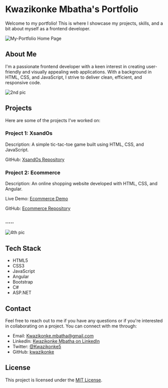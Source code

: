 # Kwazikonke Mbatha's Portfolio

Welcome to my portfolio! This is where I showcase my projects, skills, and a bit about myself as a frontend developer.

![My-Portfolio Home Page](https://github.com/kwazikonke/My_Portfolio/assets/49206158/df76bdf5-ade4-4aad-881c-11b0378db1e3)

## About Me

I'm a passionate frontend developer with a keen interest in creating user-friendly and visually appealing web applications. With a background in HTML, CSS, and JavaScript, I strive to deliver clean, efficient, and responsive code.

![2nd pic](https://github.com/kwazikonke/My_Portfolio/assets/49206158/b97b1c61-4278-49f4-936a-49dcd9b906de)

## Projects

Here are some of the projects I've worked on:

### Project 1: XsandOs
Description: A simple tic-tac-toe game built using HTML, CSS, and JavaScript.

GitHub: [XsandOs Repository](https://github.com/kwazikonke/Xs-and-Os)

### Project 2: Ecommerce
Description: An online shopping website developed with HTML, CSS, and Angular.

Live Demo: [Ecommerce Demo](https://4cus-clothing-v6ef-9t5238uq2-kwazikonke.vercel.app/)

GitHub: [Ecommerce Repository](https://github.com/kwazikonke/ecommerce)

### .....

![4th pic](https://github.com/kwazikonke/My_Portfolio/assets/49206158/cf004d0d-cf91-4273-976d-49c9489f3a0e)

## Tech Stack

- HTML5
- CSS3
- JavaScript
- Angular
- Bootstrap
- C#
- ASP.NET

## Contact

Feel free to reach out to me if you have any questions or if you're interested in collaborating on a project. You can connect with me through:

- Email: Kwazikonke.mbatha@gmail.com
- LinkedIn: [Kwazikonke Mbatha on LinkedIn](https://www.linkedin.com/in/kwazikonke-mbatha/)
- Twitter: [@Kwazikonke5](https://twitter.com/Kwazikonke5)
- GitHub: [kwazikonke](https://github.com/kwazikonke)

## License

This project is licensed under the [MIT License](LICENSE).
